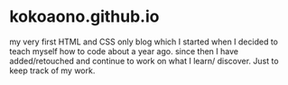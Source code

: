 # kokoaono.github.io
my very first HTML and CSS only blog which I started when I decided to teach myself how to code about a year ago.
since then I have added/retouched and continue to work on what I learn/ discover. Just to keep track of my work.
